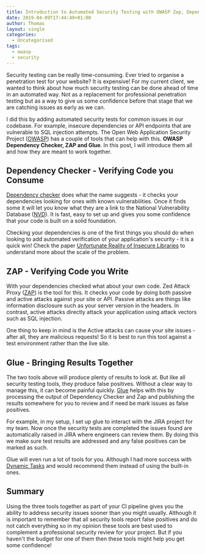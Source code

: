```yaml
---
title: Introduction to Automated Security Testing with OWASP Zap, Dependency Checker and Glue.
date: 2019-04-09T17:44:49+01:00
author: Thomas
layout: single
categories:
  - Uncategorised
tags:
  - owasp
  - security
---
```

Security testing can be really time-consuming. Ever tried to organise a penetration test for your website? It is expensive! For my current client, we wanted to think about how much security testing can be done ahead of time in an automated way. Not as a replacement for professional penetration testing but as a way to give us some confidence before that stage that we are catching issues as early as we can.

I did this by adding automated security tests for common issues in our codebase. For example, insecure dependencies or API endpoints that are vulnerable to SQL injection attempts. The Open Web Application Security Project (<a rel="noreferrer noopener" aria-label=" (opens in a new tab)" href="https://www.owasp.org/index.php/Main_Page" target="_blank">OWASP</a>) has a couple of tools that can help with this. **OWASP Dependency Checker, ZAP and Glue**. In this post, I will introduce them all and how they are meant to work together.

## Dependency Checker - Verifying Code you Consume

<a href="https://www.owasp.org/index.php/OWASP_Dependency_Check" target="_blank" rel="noreferrer noopener" aria-label=" (opens in a new tab)">Dependency checker</a> does what the name suggests - it checks your dependencies looking for ones with known vulnerabilities. Once it finds some it will let you know what they are a link to the National Vulnerability Database (<a rel="noreferrer noopener" aria-label=" (opens in a new tab)" href="https://nvd.nist.gov/" target="_blank">NVD</a>). It is fast, easy to set up and gives you some confidence that your code is built on a solid foundation.

Checking your dependencies is one of the first things you should do when looking to add automated verification of your application's security - it is a quick win! Check the paper <a href="https://cdn2.hubspot.net/hub/203759/file-1100864196-pdf/docs/Contrast_-_Insecure_Libraries_2014.pdf" target="_blank" rel="noreferrer noopener" aria-label=" (opens in a new tab)">Unfortunate Reality of Insecure Libraries</a> to understand more about the scale of the problem.

## ZAP - Verifying Code you Write

With your dependencies checked what about your own code. Zed Attack Proxy (<a rel="noreferrer noopener" aria-label=" (opens in a new tab)" href="https://www.owasp.org/index.php/OWASP_Zed_Attack_Proxy_Project" target="_blank">ZAP</a>) is the tool for this. It checks your code by doing both passive and active attacks against your site or API. Passive attacks are things like information disclosure such as your server version in the headers. In contrast, active attacks directly attack your application using attack vectors such as SQL injection.

One thing to keep in mind is the Active attacks can cause your site issues - after all, they are malicious requests! So it is best to run this tool against a test environment rather than the live site.

## Glue - Bringing Results Together

The two tools above will produce plenty of results to look at. But like all security testing tools, they produce false positives. Without a clear way to manage this, it can become painful quickly. <a rel="noreferrer noopener" aria-label=" (opens in a new tab)" href="https://www.owasp.org/index.php/OWASP_Glue_Tool_Project" target="_blank">Glue</a> helps with this by processing the output of Dependency Checker and Zap and publishing the results somewhere for you to review and if need be mark issues as false positives.

For example, in my setup, I set up glue to interact with the JIRA project for my team. Now once the security tests are completed the issues found are automatically raised in JIRA where engineers can review them. By doing this we make sure test results are addressed and any false positives can be marked as such.

Glue will even run a lot of tools for you. Although I had more success with [Dynamic Tasks](https://github.com/OWASP/glue/blob/master/docs/dynamic_task.md) and would recommend them instead of using the built-in ones. 

## Summary

Using the three tools together as part of your CI pipeline gives you the ability to address security issues sooner than you might usually. Although it is important to remember that all security tools report false positives and do not catch everything so in my opinion these tools are best used to complement a professional security review for your project. But if you haven't the budget for one of them then these tools might help you get some confidence!